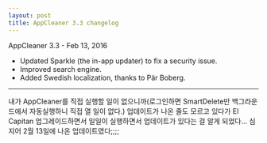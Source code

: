 ```yaml
---
layout: post
title: AppCleaner 3.3 changelog
---
```

AppCleaner 3.3 - Feb 13, 2016

- Updated Sparkle (the in-app updater) to fix a security issue.
- Improved search engine.
- Added Swedish localization, thanks to Pär Boberg.

- - -

내가 AppCleaner를 직접 실행할 일이 없으니까(로그인하면 SmartDelete만 백그라운드에서 자동실행하니 직접 열 일이 없다.) 업데이트가 나온 줄도 모르고 있다가 El Capitan 업그레이드하면서 일일이 실행하면서 업데이트가 있다는 걸 알게 되었다... 심지어 2월 13일에 나온 업데이트였다;;;;